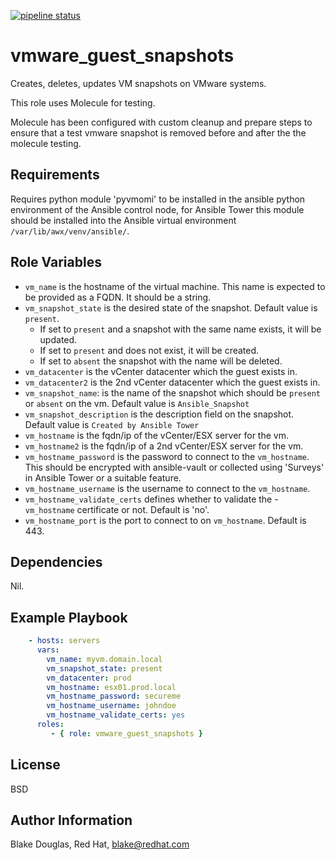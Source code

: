 [![pipeline status](https://gitlab.consulting.redhat.com/iag/ansible/roles/vmware_guest_snapshots/badges/master/pipeline.svg)](https://gitlab.consulting.redhat.com/iag/ansible/roles/vmware_guest_snapshots/commits/master)

vmware_guest_snapshots
=========

Creates, deletes, updates VM snapshots on VMware systems.

This role uses Molecule for testing.

Molecule has been configured with custom cleanup and prepare steps to ensure that a test vmware snapshot is removed before and after the the molecule testing.



Requirements
------------

Requires python module 'pyvmomi' to be installed in the ansible python environment of the Ansible control node, for Ansible Tower this module should be installed into the Ansible virtual environment `/var/lib/awx/venv/ansible/`.

Role Variables
--------------

- `vm_name` is the hostname of the virtual machine. This name is expected to be provided as a FQDN. It should be a string.
- `vm_snapshot_state` is the desired state of the snapshot. Default value is `present`.
  - If set to `present` and a snapshot with the same name exists, it will be updated. 
  - If set to `present` and does not exist, it will be created. 
  - If set to `absent` the snapshot with the name will be deleted.
- `vm_datacenter` is the vCenter datacenter which the guest exists in.
- `vm_datacenter2` is the 2nd vCenter datacenter which the guest exists in.
- `vm_snapshot_name`: is the name of the snapshot which should be `present` or `absent` on the vm. Default value is `Ansible_Snapshot`
- `vm_snapshot_description` is the description field on the snapshot. Default value is `Created by Ansible Tower`
- `vm_hostname` is the fqdn/ip of the vCenter/ESX server for the vm.
- `vm_hostname2` is the fqdn/ip of a 2nd vCenter/ESX server for the vm.
- `vm_hostname_password` is the password to connect to the `vm_hostname`. This should be encrypted with ansible-vault or collected using 'Surveys' in Ansible Tower or a suitable feature.
- `vm_hostname_username` is the username to connect to the `vm_hostname`.
- `vm_hostname_validate_certs` defines whether to validate the - `vm_hostname` certificate or not. Default is 'no'.
- `vm_hostname_port` is the port to connect to on `vm_hostname`. Default is 443.


Dependencies
------------

Nil.

Example Playbook
----------------

```yaml
    - hosts: servers
      vars:
        vm_name: myvm.domain.local
        vm_snapshot_state: present
        vm_datacenter: prod
        vm_hostname: esx01.prod.local
        vm_hostname_password: secureme
        vm_hostname_username: johndoe
        vm_hostname_validate_certs: yes
      roles:
         - { role: vmware_guest_snapshots }
```
License
-------

BSD

Author Information
------------------

Blake Douglas, Red Hat, blake@redhat.com
